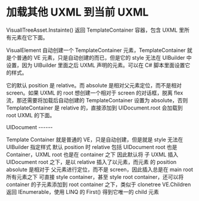 # 加载其他 UXML 到当前 UXML

VisuallTreeAsset.Instainte() 返回 TemplateContainer 容器，包含 UXML 里所有元素在它下面。

VisualElement 自动创建一个 TemplateContainer 元素，TemplateContainer 就是个普通的 VE 元素，只是自动创建的而已，但是它的 style 无法在 UIBuilder 中设置，因为 UIBuilder 里面之后 UXML 声明的元素。可以在 C# 脚本里面设置它的样式。

它的默认 position 是 relative。而 absolute 是相对父元素定位，而不是相对 screen。如果 UXML 的 root 想创建一个相对于 screen 的对话框，脱离 flex 流，那还需要将加载后自动创建的 TemplateContainer 设置为 absolute，否则 TemplateContainer 是 relative 的，直接添加到 UIDocument.root 会加载到 root UXML 的下面。

UIDocument ------

Template Container 就是普通的 VE，只是自动创建，但是就是 style 无法在 UIBuilder 指定样式
默认 position 时 relative
包括 UIDocument root 也是 Container，UXML root 也是在 container 之下
因此默认将 子 UXML 插入 UIDocument root 之下，是以 relative 插入了以元素，而元素 的 position absolute 是相对于 父元素进行定位，而不是 screen，因此插入总是在 main root 所有元素之下
可直接 style container，甚至 style root container，还可以将 container 的子元素添加到 root container 之下，类似于 clonetree
VE.Children 返回 IEnumerable，使用 LINQ 的 First() 得到它唯一的 child 元素